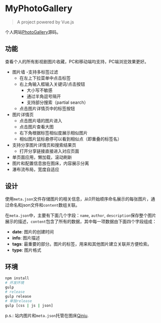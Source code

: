 # MyPhotoGallery

> A project powered by Vue.js

个人网站[PhotoGallery](http://shenlvmeng.github.io/gallery/)源码。

## 功能

查看个人的所有影视剧图片收藏，PC和移动端均支持，PC端浏览效果更好。

- 图片墙
  -支持多标签过滤
  - 在左上下拉菜单中点击标签
  - 右上角输入框输入关键词/点击按钮
    - 大小写不敏感
    - 通过半角逗号隔开
    - 支持部分搜索（partial search）
  - 点击图片详情页中的标签按钮
- 图片详情页
  - 点击图片墙的图片进入
  - 点击图片查看大图
  - 右下角根据标签相似度展示相似图片
  - 相似图片鼠标悬停可以看到相似点（即重叠的标签名）
- 支持分享图片详情页和搜索结果页
  - 打开分享链接直接进入对应页面
- 单页面应用，懒加载，滚动刷新
- 图片和配置信息放在图床，内容展示分离
- 瀑布流布局，宽度自适应

## 设计

使用`meta.json`文件存储图片的相关信息，从0开始顺序命名展示的每张图片，通过命名和json文件和`content`数组关联。

在`meta.json`中，主要有下面几个字段：`name`, `author`, `description`保存整个图片展示的描述，`content`包含了所有的数据，其中每一项数据由下面四个字段组成：

- **date**: 图片的创建时间
- **info**: 图片描述
- **tags**: 最重要的部分。图片的标签，用来和其他图片建立关联并方便检索。
- **type**: 图片格式

## 环境

```bash
npm install
# 开发环境
gulp
# release
gulp release
# 单独release
gulp [css | js | json]
```

p.s.: 站内图片和`meta.json`托管在图床[Qiniu](https://qiniu.com).
